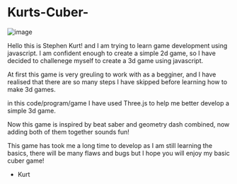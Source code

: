# Kurts-Cuber-
![image](https://github.com/RoTSoL03/Kurts-Cuber-/assets/114688193/c91f822e-e46d-402b-be64-2e2fb252ca24)

Hello this is Stephen Kurt! and I am trying to learn game development using javascript. I am confident enough to create a simple 2d game, so I have decided to challenege myself
to create a 3d game using javascript.

At first this game is very greuling to work with as a begginer, and I have realised that there are so many steps I have skipped before learning how to make 3d games.

in this code/program/game I have used Three.js to help me better develop a simple 3d game.

Now this game is inspired by beat saber and geometry dash combined, now adding both of them together sounds fun!

This game has took me a long time to develop as I am still learning the basics, there will be many flaws and bugs but I hope you will enjoy my basic cuber game!

- Kurt
